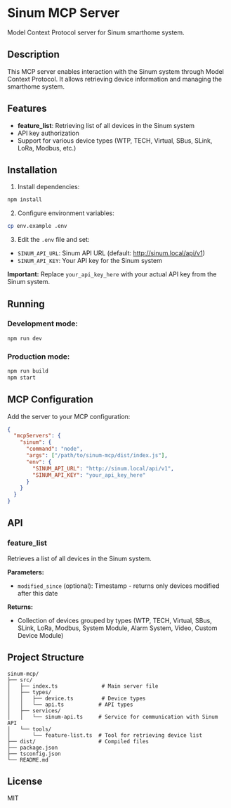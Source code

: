 # Sinum MCP Server

Model Context Protocol server for Sinum smarthome system.

## Description

This MCP server enables interaction with the Sinum system through Model Context Protocol. It allows retrieving device information and managing the smarthome system.

## Features

- **feature_list**: Retrieving list of all devices in the Sinum system
- API key authorization
- Support for various device types (WTP, TECH, Virtual, SBus, SLink, LoRa, Modbus, etc.)

## Installation

1. Install dependencies:
```bash
npm install
```

2. Configure environment variables:
```bash
cp env.example .env
```

3. Edit the `.env` file and set:
- `SINUM_API_URL`: Sinum API URL (default: http://sinum.local/api/v1)
- `SINUM_API_KEY`: Your API key for the Sinum system

**Important:** Replace `your_api_key_here` with your actual API key from the Sinum system.

## Running

### Development mode:
```bash
npm run dev
```

### Production mode:
```bash
npm run build
npm start
```

## MCP Configuration

Add the server to your MCP configuration:

```json
{
  "mcpServers": {
    "sinum": {
      "command": "node",
      "args": ["/path/to/sinum-mcp/dist/index.js"],
      "env": {
        "SINUM_API_URL": "http://sinum.local/api/v1",
        "SINUM_API_KEY": "your_api_key_here"
      }
    }
  }
}
```

## API

### feature_list

Retrieves a list of all devices in the Sinum system.

**Parameters:**
- `modified_since` (optional): Timestamp - returns only devices modified after this date

**Returns:**
- Collection of devices grouped by types (WTP, TECH, Virtual, SBus, SLink, LoRa, Modbus, System Module, Alarm System, Video, Custom Device Module)

## Project Structure

```
sinum-mcp/
├── src/
│   ├── index.ts              # Main server file
│   ├── types/
│   │   ├── device.ts         # Device types
│   │   └── api.ts           # API types
│   ├── services/
│   │   └── sinum-api.ts     # Service for communication with Sinum API
│   └── tools/
│       └── feature-list.ts  # Tool for retrieving device list
├── dist/                    # Compiled files
├── package.json
├── tsconfig.json
└── README.md
```

## License

MIT
